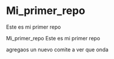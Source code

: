 # Mi_primer_repo
Este es mi primer repo


$$$$Mi_primer_repo
Este es mi primer repo


agregaos un nuevo comite a ver que onda 
